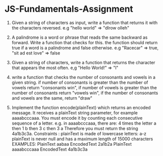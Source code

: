 # JS-Fundamentals-Assignment

1. Given a string of characters as input, write a function that returns it with the characters reversed.
  e.g "hello world" => "dlrow olleh"
  
2. A palindrome is a word or phrase that reads the same backward as forward. Write a function that checks for this. the function should return true if a word is a palindrome and false otherwise. e.g "Racecar" => true, "sit ad est love" => false


3. Given a string of characters, write a function that returns the character that appears the most often. e,g "Hello World!" => "l"

4. write a function that checks the number of consonants and vowels in a given string. if number of consonants is greater than the number of vowels return "consonants win", if number of vowels is greater than the number of consonants return "vowels win", if the number of consonants and vowels are the same, return "draw"


5.  Implement the function encode(plainText) which returns an encoded message.
 It receives a plainText string parameter, for example aaaabcccaaa.
 You must encode it by counting each consecutive sequence of a letter. e.g. in aaaabcccaaa, there are:
 4 times the letter a
 then 1 b
 then 3 c
 then 3 a
 Therefore you must return the string 4a1b3c3a.
 Constraints :
 plainText is made of lowercase letters: a-z
 plainText is never null and has a maximum length of 15000 characters
 EXAMPLES:
 PlainText
 aabaa
 EncodedText
 2a1b2a
 PlainText
 aaaabcccaaa
 EncodedText
 4a1b3c3a 
